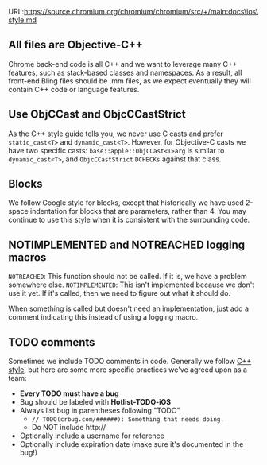 URL:https://source.chromium.org/chromium/chromium/src/+/main:docs\ios\style.md
## All files are Objective-C++

Chrome back-end code is all C++ and we want to leverage many C++ features, such
as stack-based classes and namespaces. As a result, all front-end Bling files
should be .mm files, as we expect eventually they will contain C++ code or
language features.

## Use ObjCCast<T> and ObjcCCastStrict<T>

As the C++ style guide tells you, we never use C casts and prefer
`static_cast<T>` and `dynamic_cast<T>`. However, for Objective-C casts we have
two specific casts: `base::apple::ObjCCast<T>arg` is similar to `dynamic_cast<T>`,
and `ObjcCCastStrict` `DCHECKs` against that class.

## Blocks

We follow Google style for blocks, except that historically we have used 2-space
indentation for blocks that are parameters, rather than 4. You may continue to
use this style when it is consistent with the surrounding code.

## NOTIMPLEMENTED and NOTREACHED logging macros

`NOTREACHED`: This function should not be called. If it is, we have a problem
somewhere else.
`NOTIMPLEMENTED`: This isn't implemented because we don't use it yet. If it's
called, then we need to figure out what it should do.

When something is called but doesn't need an implementation, just add a comment
indicating this instead of using a logging macro.

## TODO comments

Sometimes we include TODO comments in code. Generally we follow
[C++ style](https://google.github.io/styleguide/cppguide.html#TODO_Comments),
but here are some more specific practices we've agreed upon as a team:

* **Every TODO must have a bug**
* Bug should be labeled with **Hotlist-TODO-iOS**
* Always list bug in parentheses following "TODO"
    * `// TODO(crbug.com/######): Something that needs doing.`
    * Do NOT include http://
* Optionally include a username for reference
* Optionally include expiration date (make sure it's documented in the bug!)

